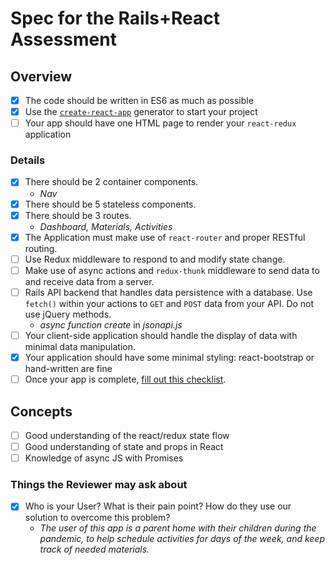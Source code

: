 # Spec for the Rails+React Assessment

## Overview

- [x] The code should be written in ES6 as much as possible
- [x] Use the [`create-react-app`](https://github.com/facebook/create-react-app) generator to start your project
- [ ] Your app should have one HTML page to render your `react-redux` application

### Details

- [x] There should be 2 container components.
  - _Nav_
- [x] There should be 5 stateless components.
- [x] There should be 3 routes.
  - _Dashboard, Materials, Activities_
- [x] The Application must make use of `react-router` and proper RESTful routing.
- [ ] Use Redux middleware to respond to and modify state change.
- [ ] Make use of async actions and `redux-thunk` middleware to send data to and receive data from a server.
- [ ] Rails API backend that handles data persistence with a database. Use `fetch()` within your actions to `GET` and `POST` data from your API. Do not use jQuery methods.
  - _async function create_ in _jsonapi.js_
- [ ] Your client-side application should handle the display of data with minimal data manipulation.
- [x] Your application should have some minimal styling: react-bootstrap or hand-written are fine
- [ ] Once your app is complete, [fill out this checklist](https://docs.google.com/forms/d/e/1FAIpQLSfX7qH_FqFqJ9vMMhtlHSYxhhafKJm8fe01IvsFNFitFC2nOA/viewform).

## Concepts

- [ ] Good understanding of the react/redux state flow
- [ ] Good understanding of state and props in React
- [ ] Knowledge of async JS with Promises

### Things the Reviewer may ask about

- [x] Who is your User? What is their pain point? How do they use our solution to overcome this problem?
  - _The user of this app is a parent home with their children during the pandemic, to help schedule activities for days of the week, and keep track of needed materials._
